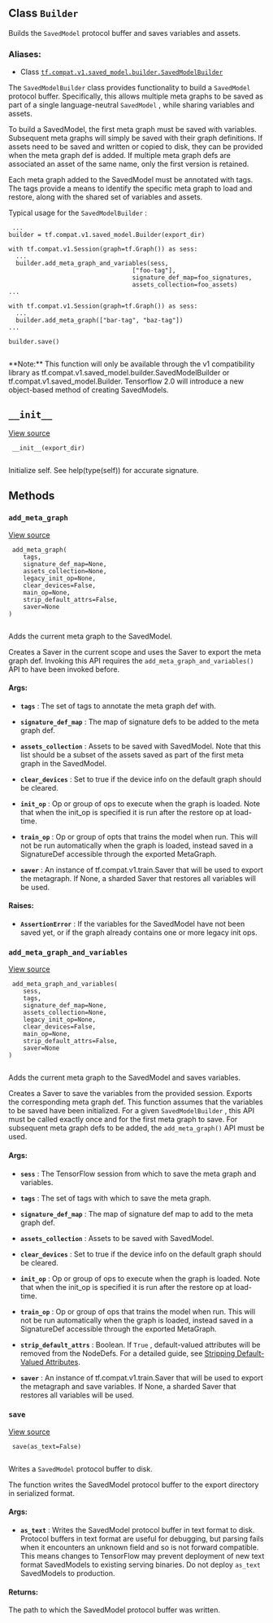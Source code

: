 

## Class  `Builder` 
Builds the  `SavedModel`  protocol buffer and saves variables and assets.



### Aliases:

- Class [ `tf.compat.v1.saved_model.builder.SavedModelBuilder` ](/api_docs/python/tf/compat/v1/saved_model/Builder)

The  `SavedModelBuilder`  class provides functionality to build a  `SavedModel` 
protocol buffer. Specifically, this allows multiple meta graphs to be saved as
part of a single language-neutral  `SavedModel` , while sharing variables and
assets.

To build a SavedModel, the first meta graph must be saved with variables.
Subsequent meta graphs will simply be saved with their graph definitions. If
assets need to be saved and written or copied to disk, they can be provided
when the meta graph def is added. If multiple meta graph defs are associated
an asset of the same name, only the first version is retained.

Each meta graph added to the SavedModel must be annotated with tags. The tags
provide a means to identify the specific meta graph to load and restore, along
with the shared set of variables and assets.

Typical usage for the  `SavedModelBuilder` :



```
 ...
builder = tf.compat.v1.saved_model.Builder(export_dir)

with tf.compat.v1.Session(graph=tf.Graph()) as sess:
  ...
  builder.add_meta_graph_and_variables(sess,
                                  ["foo-tag"],
                                  signature_def_map=foo_signatures,
                                  assets_collection=foo_assets)
...

with tf.compat.v1.Session(graph=tf.Graph()) as sess:
  ...
  builder.add_meta_graph(["bar-tag", "baz-tag"])
...

builder.save()
 
```


<aside class="note">**Note:**  This function will only be available through the v1 compatibility
library as tf.compat.v1.saved_model.builder.SavedModelBuilder or
tf.compat.v1.saved_model.Builder. Tensorflow 2.0 will introduce a new
object-based method of creating SavedModels.</aside>


##  `__init__` 
[View source](https://github.com/tensorflow/tensorflow/blob/r2.0/tensorflow/python/saved_model/builder_impl.py#L432-L433)



```
 __init__(export_dir)
 
```

Initialize self.  See help(type(self)) for accurate signature.



## Methods


###  `add_meta_graph` 
[View source](https://github.com/tensorflow/tensorflow/blob/r2.0/tensorflow/python/saved_model/builder_impl.py#L509-L551)



```
 add_meta_graph(
    tags,
    signature_def_map=None,
    assets_collection=None,
    legacy_init_op=None,
    clear_devices=False,
    main_op=None,
    strip_default_attrs=False,
    saver=None
)
 
```

Adds the current meta graph to the SavedModel.

Creates a Saver in the current scope and uses the Saver to export the meta
graph def. Invoking this API requires the  `add_meta_graph_and_variables()` 
API to have been invoked before.



#### Args:

- **`tags`** : The set of tags to annotate the meta graph def with.

- **`signature_def_map`** : The map of signature defs to be added to the meta graph
def.

- **`assets_collection`** : Assets to be saved with SavedModel. Note
that this list should be a subset of the assets saved as part of
the first meta graph in the SavedModel.

- **`clear_devices`** : Set to true if the device info on the default graph should
be cleared.

- **`init_op`** : Op or group of ops to execute when the graph is loaded. Note
that when the init_op is specified it is run after the restore op at
load-time.

- **`train_op`** : Op or group of opts that trains the model when run. This will
not be run automatically when the graph is loaded, instead saved in
a SignatureDef accessible through the exported MetaGraph.

- **`saver`** : An instance of tf.compat.v1.train.Saver that will be used to export
the metagraph. If None, a sharded Saver that restores all variables will
be used.



#### Raises:

- **`AssertionError`** : If the variables for the SavedModel have not been saved
yet, or if the graph already contains one or more legacy init ops.



###  `add_meta_graph_and_variables` 
[View source](https://github.com/tensorflow/tensorflow/blob/r2.0/tensorflow/python/saved_model/builder_impl.py#L553-L611)



```
 add_meta_graph_and_variables(
    sess,
    tags,
    signature_def_map=None,
    assets_collection=None,
    legacy_init_op=None,
    clear_devices=False,
    main_op=None,
    strip_default_attrs=False,
    saver=None
)
 
```

Adds the current meta graph to the SavedModel and saves variables.

Creates a Saver to save the variables from the provided session. Exports the
corresponding meta graph def. This function assumes that the variables to be
saved have been initialized. For a given  `SavedModelBuilder` , this API must
be called exactly once and for the first meta graph to save. For subsequent
meta graph defs to be added, the  `add_meta_graph()`  API must be used.



#### Args:

- **`sess`** : The TensorFlow session from which to save the meta graph and
variables.

- **`tags`** : The set of tags with which to save the meta graph.

- **`signature_def_map`** : The map of signature def map to add to the meta graph
def.

- **`assets_collection`** : Assets to be saved with SavedModel.

- **`clear_devices`** : Set to true if the device info on the default graph should
be cleared.

- **`init_op`** : Op or group of ops to execute when the graph is loaded. Note
that when the init_op is specified it is run after the restore op at
load-time.

- **`train_op`** : Op or group of ops that trains the model when run. This will
not be run automatically when the graph is loaded, instead saved in
a SignatureDef accessible through the exported MetaGraph.

- **`strip_default_attrs`** : Boolean. If  `True` , default-valued attributes will be
removed from the NodeDefs. For a detailed guide, see
[Stripping Default-Valued Attributes](https://github.com/tensorflow/tensorflow/blob/master/tensorflow/python/saved_model/README.md#stripping-default-valued-attributes).

- **`saver`** : An instance of tf.compat.v1.train.Saver that will be used to export the
metagraph and save variables. If None, a sharded Saver that restores
all variables will be used.



###  `save` 
[View source](https://github.com/tensorflow/tensorflow/blob/r2.0/tensorflow/python/saved_model/builder_impl.py#L392-L424)



```
 save(as_text=False)
 
```

Writes a  `SavedModel`  protocol buffer to disk.

The function writes the SavedModel protocol buffer to the export directory
in serialized format.



#### Args:

- **`as_text`** : Writes the SavedModel protocol buffer in text format to
disk. Protocol buffers in text format are useful for debugging, but
parsing fails when it encounters an unknown field and so is not forward
compatible. This means changes to TensorFlow may prevent deployment of
new text format SavedModels to existing serving binaries. Do not deploy
 `as_text`  SavedModels to production.



#### Returns:
The path to which the SavedModel protocol buffer was written.

